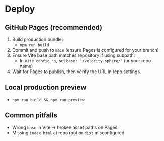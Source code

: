 # Deploy

## GitHub Pages (recommended)
1. Build production bundle:
   - `npm run build`
2. Commit and push to `main` (ensure Pages is configured for your branch)
3. Ensure Vite base path matches repository if using subpath:
   - In `vite.config.js`, set `base: '/velocity-sphere/'` (or your repo name)
4. Wait for Pages to publish, then verify the URL in repo settings.

## Local production preview
- `npm run build && npm run preview`

## Common pitfalls
- Wrong `base` in Vite → broken asset paths on Pages
- Missing `index.html` at repo root or `dist` misconfigured
